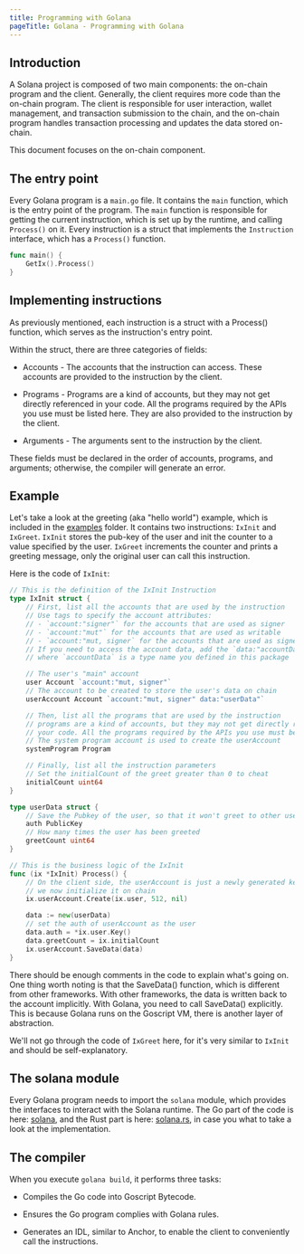 ```yaml
---
title: Programming with Golana
pageTitle: Golana - Programming with Golana
---
```


## Introduction

A Solana project is composed of two main components: the on-chain program and the client. Generally, the client requires more code than the on-chain program. The client is responsible for user interaction, wallet management, and transaction submission to the chain, and the on-chain program handles transaction processing and updates the data stored on-chain.

This document focuses on the on-chain component.

## The entry point

Every Golana program is a `main.go` file. It contains the `main` function, which is the entry point of the program. The `main` function is responsible for getting the current instruction, which is set up by the runtime, and calling `Process()` on it. Every instruction is a struct that implements the `Instruction` interface, which has a `Process()` function.

```go
func main() {
    GetIx().Process()
}
```

## Implementing instructions

As previously mentioned, each instruction is a struct with a Process() function, which serves as the instruction's entry point.

Within the struct, there are three categories of fields:

- Accounts - The accounts that the instruction can access. These accounts are provided to the instruction by the client.

- Programs - Programs are a kind of accounts, but they may not get directly referenced in your code. All the programs required by the APIs you use must be listed here. They are also provided to the instruction by the client.

- Arguments - The arguments sent to the instruction by the client.

These fields must be declared in the order of accounts, programs, and arguments; otherwise, the compiler will generate an error.

## Example

Let's take a look at the greeting (aka "hello world") example, which is included in the [examples](https://github.com/oxfeeefeee/golana/tree/main/examples) folder. It contains two instructions: `IxInit` and `IxGreet`. `IxInit` stores the pub-key of the user and init the counter to a value specified by the user. `IxGreet` increments the counter and prints a greeting message, only the original user can call this instruction.

Here is the code of `IxInit`:

```go
// This is the definition of the IxInit Instruction
type IxInit struct {
	// First, list all the accounts that are used by the instruction
	// Use tags to specify the account attributes:
	// - `account:"signer"` for the accounts that are used as signer
	// - `account:"mut"` for the accounts that are used as writable
	// - `account:"mut, signer` for the accounts that are used as signer and writable
	// If you need to access the account data, add the `data:"accountData"` tag to the field
	// where `accountData` is a type name you defined in this package

	// The user's "main" account
	user Account `account:"mut, signer"`
	// The account to be created to store the user's data on chain
	userAccount Account `account:"mut, signer" data:"userData"`

	// Then, list all the programs that are used by the instruction
	// programs are a kind of accounts, but they may not get directly referenced in
	// your code. All the programs required by the APIs you use must be listed here.
	// The system program account is used to create the userAccount
	systemProgram Program

	// Finally, list all the instruction parameters
	// Set the initialCount of the greet greater than 0 to cheat
	initialCount uint64
}

type userData struct {
	// Save the Pubkey of the user, so that it won't greet to other users
	auth PublicKey
	// How many times the user has been greeted
	greetCount uint64
}

// This is the business logic of the IxInit
func (ix *IxInit) Process() {
	// On the client side, the userAccount is just a newly generated keypair
	// we now initialize it on chain
	ix.userAccount.Create(ix.user, 512, nil)

	data := new(userData)
	// set the auth of userAccount as the user
	data.auth = *ix.user.Key()
	data.greetCount = ix.initialCount
	ix.userAccount.SaveData(data)
}
```

There should be enough comments in the code to explain what's going on. One thing worth noting is that the SaveData() function, which is different from other frameworks. With other frameworks, the data is written back to the account implicitly. With Golana, you need to call SaveData() explicitly. This is because Golana runs on the Goscript VM, there is another layer of abstraction.

We'll not go through the code of `IxGreet` here, for it's very similar to `IxInit` and should be self-explanatory.

## The solana module

Every Golana program needs to import the `solana` module, which provides the interfaces to interact with the Solana runtime. The Go part of the code is here: [solana](https://github.com/oxfeeefeee/golana/tree/main/cli/go/solana), and the Rust part is here: [solana.rs](https://github.com/oxfeeefeee/golana/blob/main/loader/programs/loader/src/ffi/solana.rs), in case you what to take a look at the implementation.

## The compiler

When you execute `golana build`, it performs three tasks:

- Compiles the Go code into Goscript Bytecode.

- Ensures the Go program complies with Golana rules.

- Generates an IDL, similar to Anchor, to enable the client to conveniently call the instructions.
